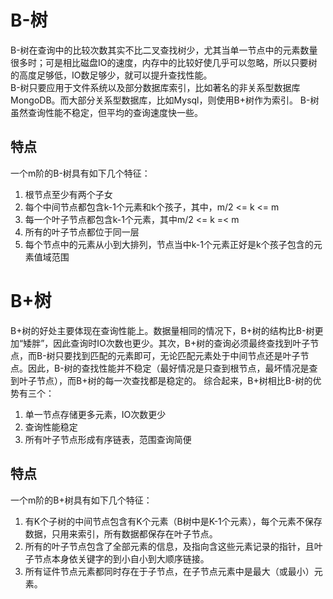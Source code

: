 # B-树
B-树在查询中的比较次数其实不比二叉查找树少，尤其当单一节点中的元素数量很多时；可是相比磁盘IO的速度，内存中的比较好使几乎可以忽略，所以只要树的高度足够低，IO数足够少，就可以提升查找性能。  
B-树只要应用于文件系统以及部分数据库索引，比如著名的非关系型数据库MongoDB。而大部分关系型数据库，比如Mysql，则使用B+树作为索引。
B-树虽然查询性能不稳定，但平均的查询速度快一些。
## 特点
一个m阶的B-树具有如下几个特征：  

1. 根节点至少有两个子女
2. 每个中间节点都包含k-1个元素和k个孩子，其中，m/2 <= k <= m
3. 每一个叶子节点都包含k-1个元素，其中m/2 <= k =< m
4. 所有的叶子节点都位于同一层
5. 每个节点中的元素从小到大排列，节点当中k-1个元素正好是k个孩子包含的元素值域范围

# B+树
B+树的好处主要体现在查询性能上。数据量相同的情况下，B+树的结构比B-树更加“矮胖”，因此查询时IO次数也更少。其次，B+树的查询必须最终查找到叶子节点，而B-树只要找到匹配的元素即可，无论匹配元素处于中间节点还是叶子节点。因此，B-树的查找性能并不稳定（最好情况是只查到根节点，最坏情况是查到叶子节点），而B+树的每一次查找都是稳定的。
综合起来，B+树相比B-树的优势有三个：  
1. 单一节点存储更多元素，IO次数更少  
2. 查询性能稳定  
3. 所有叶子节点形成有序链表，范围查询简便  
## 特点
一个m阶的B+树具有如下几个特征：  
  
1. 有K个子树的中间节点包含有K个元素（B树中是K-1个元素），每个元素不保存数据，只用来索引，所有数据都保存在叶子节点。
2. 所有的叶子节点包含了全部元素的信息，及指向含这些元素记录的指针，且叶子节点本身依关键字的到小自小到大顺序链接。
3. 所有证件节点元素都同时存在于子节点，在子节点元素中是最大（或最小）元素。